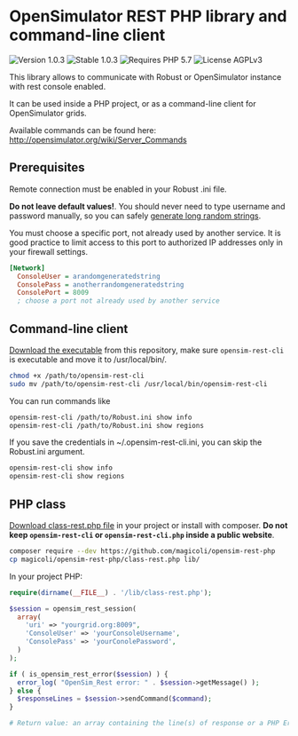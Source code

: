 # OpenSimulator REST PHP library and command-line client

![Version 1.0.3](https://badgen.net/badge/Version/1.0.3/999999) ![Stable 1.0.3](https://badgen.net/badge/Stable/1.0.3/00aa00) ![Requires PHP 5.7](https://badgen.net/badge/PHP/5.7/7884bf) ![License AGPLv3](https://badgen.net/badge/License/AGPLv3/552b55)

This library allows to communicate with Robust or OpenSimulator instance with rest console enabled.

It can be used inside a PHP project, or as a command-line client for OpenSimulator grids.

Available commands can be found here: <http://opensimulator.org/wiki/Server_Commands>

## Prerequisites

Remote connection must be enabled in your Robust .ini file.

**Do not leave default values!**. You should never need to type username and password manually, so you can safely [generate long random strings](https://www.random.org/strings/?num=2&len=32&digits=on&upperalpha=on&loweralpha=on&unique=on&format=plain&rnd=new).

You must choose a specific port, not already used by another service. It is good practice to limit access to this port to authorized IP addresses only in your firewall settings.

```ini
[Network]
  ConsoleUser = arandomgeneratedstring
  ConsolePass = anotherrandomgeneratedstring
  ConsolePort = 8009
  ; choose a port not already used by another service
```

## Command-line client

[Download the executable](https://raw.githubusercontent.com/magicoli/opensim-rest-php/master/opensim-rest-cli) from this repository, make sure `opensim-rest-cli` is executable and move it to /usr/local/bin/.

```bash
chmod +x /path/to/opensim-rest-cli
sudo mv /path/to/opensim-rest-cli /usr/local/bin/opensim-rest-cli
```

You can run commands like

```bash
opensim-rest-cli /path/to/Robust.ini show info
opensim-rest-cli /path/to/Robust.ini show regions
```

If you save the credentials in ~/.opensim-rest-cli.ini, you can skip the Robust.ini argument.

```bash
opensim-rest-cli show info
opensim-rest-cli show regions
```

## PHP class

[Download class-rest.php file](https://raw.githubusercontent.com/magicoli/opensim-rest-php/master/class-rest.php) in your project or install with composer. **Do not keep `opensim-rest-cli` or `opensim-rest-cli.php` inside a public website**.

```bash
composer require --dev https://github.com/magicoli/opensim-rest-php
cp magicoli/opensim-rest-php/class-rest.php lib/
```

In your project PHP:

```php
require(dirname(__FILE__) . '/lib/class-rest.php');

$session = opensim_rest_session(
  array(
    'uri' => "yourgrid.org:8009",
    'ConsoleUser' => 'yourConsoleUsername',
    'ConsolePass' => 'yourConolePassword',
  )
);

if ( is_opensim_rest_error($session) ) {
  error_log( "OpenSim_Rest error: " . $session->getMessage() );
} else {
  $responseLines = $session->sendCommand($command);
}

# Return value: an array containing the line(s) of response or a PHP Error
```
